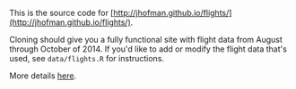 This is the source code for [http://jhofman.github.io/flights/](http://jhofman.github.io/flights/).

Cloning should give you a fully functional site with flight data from August through October of 2014. If you'd like to add or modify the flight data that's used, see ``data/flights.R`` for instructions.

More details [here](http://wp.me/p4LKj-1i9).

